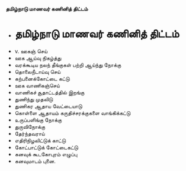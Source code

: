 **தமிழ்நாடு மாணவர் கணினித் திட்டம்**
- # தமிழ்நாடு மாணவர் கணினித் திட்டம்
- v. ஊகஞ் செய்
- ஊக ஆய்வு நிகழ்த்து
- வரக்கூடிய நலந் தீங்குகள் பற்றி ஆய்ந்து நோக்கு
- தொலைநீடாய்வு செய்
- கற்பனைக்கோட்டை கட்டு
- ஊக வாணிகஞ்செய்
- வாணிகச் சூதாட்டத்தில் இறங்கு
- துணிந்து முதலிடு
- துணிகர ஆதாய வேட்டையாடு
- கொள்ளை ஆதாயம் கருதிச்சரக்குகளை வாங்கிக்கட்டு
- உருப்பளிங்கு நோக்கு
- துருவிநோக்கு
- தேர்ந்தவராய்
- எதிரிநிழலிட்டுக் காட்டு
- கோட்பாட்டுக் கோட்டைகட்டு
- கனவுக் கூடகோபுரம் எழுப்பு
- கனவுமாடம் புனை.

